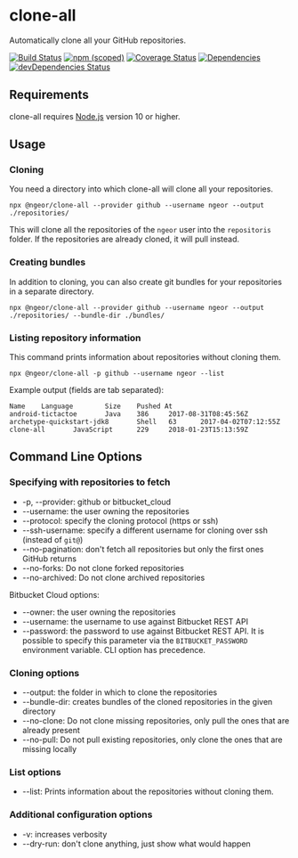 clone-all
=========

Automatically clone all your GitHub repositories.

[![Build Status](https://travis-ci.org/ngeor/clone-all.svg?branch=master)](https://travis-ci.org/ngeor/clone-all)
[![npm (scoped)](https://img.shields.io/npm/v/@ngeor/clone-all.svg)](https://www.npmjs.com/package/@ngeor/clone-all)
[![Coverage Status](https://coveralls.io/repos/github/ngeor/clone-all/badge.svg)](https://coveralls.io/github/ngeor/clone-all)
[![Dependencies](https://david-dm.org/ngeor/clone-all.svg)](https://david-dm.org/ngeor/clone-all)
[![devDependencies Status](https://david-dm.org/ngeor/clone-all/dev-status.svg)](https://david-dm.org/ngeor/clone-all?type=dev)

Requirements
------------

clone-all requires [Node.js](http://nodejs.org/) version 10 or higher.

Usage
-----

### Cloning

You need a directory into which clone-all will clone all your repositories.

```
npx @ngeor/clone-all --provider github --username ngeor --output ./repositories/
```

This will clone all the repositories of the `ngeor` user into the `repositoris` folder.
If the repositories are already cloned, it will pull instead.

### Creating bundles

In addition to cloning, you can also create git bundles for your repositories in a separate directory.

```
npx @ngeor/clone-all --provider github --username ngeor --output ./repositories/ --bundle-dir ./bundles/
```

### Listing repository information

This command prints information about repositories without cloning them.

```
npx @ngeor/clone-all -p github --username ngeor --list
```

Example output (fields are tab separated):

```
Name    Language        Size    Pushed At
android-tictactoe       Java    386     2017-08-31T08:45:56Z
archetype-quickstart-jdk8       Shell   63      2017-04-02T07:12:55Z
clone-all       JavaScript      229     2018-01-23T15:13:59Z
```


Command Line Options
--------------------

### Specifying with repositories to fetch

*   -p, --provider: github or bitbucket_cloud
*   --username: the user owning the repositories
*   --protocol: specify the cloning protocol (https or ssh)
*   --ssh-username: specify a different username for cloning over ssh (instead of `git@`)
*   --no-pagination: don't fetch all repositories but only the first ones GitHub returns
*   --no-forks: Do not clone forked repositories
*   --no-archived: Do not clone archived repositories

Bitbucket Cloud options:

*   --owner: the user owning the repositories
*   --username: the username to use against Bitbucket REST API
*   --password: the password to use against Bitbucket REST API. It is possible to specify this parameter via
    the `BITBUCKET_PASSWORD` environment variable. CLI option has precedence.

### Cloning options

*   --output: the folder in which to clone the repositories
*   --bundle-dir: creates bundles of the cloned repositories in the given directory
*   --no-clone: Do not clone missing repositories, only pull the ones that are already present
*   --no-pull: Do not pull existing repositories, only clone the ones that are missing locally

### List options

*   --list: Prints information about the repositories without cloning them.

### Additional configuration options

*   -v: increases verbosity
*   --dry-run: don't clone anything, just show what would happen
